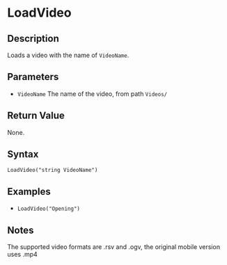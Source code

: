 # LoadVideo

## Description
Loads a video with the name of `VideoName`.

## Parameters
- `VideoName`
The name of the video, from path `Videos/`

## Return Value
None.

## Syntax
```LoadVideo("string VideoName")```

## Examples
- ```LoadVideo("Opening")```

## Notes
The supported video formats are .rsv and .ogv, the original mobile version uses .mp4
